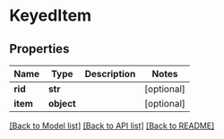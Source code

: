 # KeyedItem

## Properties
Name | Type | Description | Notes
------------ | ------------- | ------------- | -------------
**rid** | **str** |  | [optional] 
**item** | **object** |  | [optional] 

[[Back to Model list]](../README.md#documentation-for-models) [[Back to API list]](../README.md#documentation-for-api-endpoints) [[Back to README]](../README.md)


